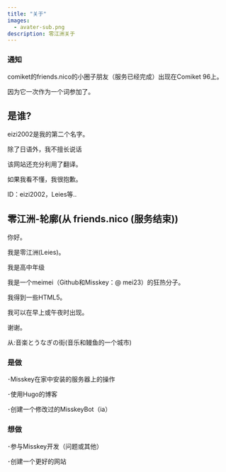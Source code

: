 ```yaml
---
title: "关于"
images: 
  - avater-sub.png
description: 零江洲关于
---
```

### 通知
comiket的friends.nico的小圈子朋友（服务已经完成）出现在Comiket 96上。

因为它一次作为一个词参加了。

## 是谁?

eizi2002是我的第二个名字。

除了日语外，我不擅长说话

该网站还充分利用了翻译。

如果我看不懂，我很抱歉。

ID：eizi2002，Leies等..

## 零江洲-轮廓(从 friends.nico (服务结束))

你好。

我是零江洲(Leies)。

我是高中年级

我是一个meimei（Github和Misskey：@ mei23）的狂热分子。

我得到一些HTML5。


我可以在早上或午夜时出现。

谢谢。

从:音楽とうなぎの街(音乐和鳗鱼的一个城市)

### 是做
･Misskey在家中安装的服务器上的操作

･使用Hugo的博客

･创建一个修改过的MisskeyBot（ia）


### 想做
･参与Misskey开发（问题或其他）

･创建一个更好的网站